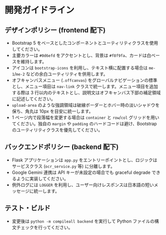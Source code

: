 # 開発ガイドライン

## デザインポリシー (frontend 配下)
- Bootstrap 5 をベースとしたコンポーネントとユーティリティクラスを使用してください。
- 主要カラーは `#0d6efd` をアクセントとし、背景は `#f8f9fa`、カードは白ベースを維持します。
- アイコンは `bootstrap-icons` を利用し、テキスト横に配置する場合は `me-1`/`me-2` などの余白ユーティリティを併用します。
- オフキャンバスメニュー (`.offcanvas`) をグローバルナビゲーションの標準とし、メニュー項目は `nav-link` クラスで統一します。メニュー項目を追加する際は 3 行以内のテキストとし、説明文はオフキャンバス下部の補足領域に記述してください。
- `upload-area` のような強調領域は破線ボーダーとホバー時の淡いシャドウを保ち、角丸は 10px を目安に統一します。
- 1 ページ内で段落幅を変更する場合は `container` と `row`/`col` グリッドを用いてください。独自の `margin` や `padding` のハードコードは避け、Bootstrap のユーティリティクラスを優先してください。

## バックエンドポリシー (backend 配下)
- Flask アプリケーションは `app.py` をエントリーポイントとし、ロジックはサービスクラス (`ocr_service.py` 等) に分離します。
- Google Gemini 連携は API キーが未設定の場合でも graceful degrade できるように実装してください。
- 例外ログには `LOGGER` を利用し、ユーザー向けレスポンスは日本語の短いメッセージに統一します。

## テスト・ビルド
- 変更後は `python -m compileall backend` を実行して Python ファイルの構文チェックを行ってください。
